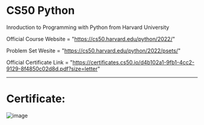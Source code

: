 # CS50 Python
Inroduction to Programming with Python from Harvard University  

Official Course Website = "https://cs50.harvard.edu/python/2022/"

Problem Set Wesite = "https://cs50.harvard.edu/python/2022/psets/"

Official Certificate Link = "https://certificates.cs50.io/d4b102a1-9fb1-4cc2-9129-8f4850c02d8d.pdf?size=letter"

---

# Certificate: 

![image](https://github.com/Kaileshwaran13/CS50-Python/assets/128310801/74441b07-13d9-44ac-a35f-2b31babac34e)
